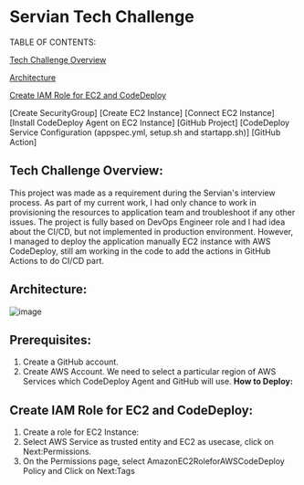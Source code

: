 # Servian Tech Challenge

TABLE OF CONTENTS:

[Tech Challenge Overview](#1-tech-challenge-overview)

[Architecture](#architecture)

[Create IAM Role for EC2 and CodeDeploy](#create-iam-role-for-ec2-and-codedeploy)

[Create SecurityGroup]
[Create EC2 Instance]
[Connect EC2 Instance]
[Install CodeDeploy Agent on EC2 Instance]
[GitHub Project]
[CodeDeploy Service Configuration (appspec.yml, setup.sh and startapp.sh)]
[GitHub Action]





## Tech Challenge Overview:
This project was made as a requirement during the Servian's interview process. As part of my current work, I had only chance to work in provisioning the resources to application team and troubleshoot if any other issues. The project is fully based on DevOps Engineer role and I had idea about the CI/CD, but not implemented in production environment. However, I managed to deploy the application manually EC2 instance with AWS CodeDeploy, still am working in the code to add the actions in GitHub Actions to do CI/CD part.

## Architecture:

![image](https://user-images.githubusercontent.com/39115469/163870082-1ae4958f-854e-4f2c-9c9a-29bfdc06a751.png)

## Prerequisites:
1.	Create a GitHub account.
2.	Create AWS Account.
We need to select a particular region of AWS Services which CodeDeploy Agent and GitHub will use.
**How to Deploy:**
## Create IAM Role for EC2 and CodeDeploy:
1. Create a role for EC2 Instance:
1.	Select AWS Service as trusted entity and EC2 as usecase, click on Next:Permissions.
2.	On the Permissions page, select AmazonEC2RoleforAWSCodeDeploy Policy and Click on Next:Tags

